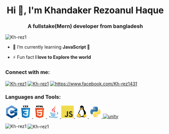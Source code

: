 <h1 align="center">Hi 👋, I'm Khandaker Rezoanul Haque </h1>
<h3 align="center">A fullstake(Mern) developer from bangladesh</h3>

<p align="left"> <img src="https://komarev.com/ghpvc/?username=Kh-rez1&label=Profile%20views&color=0e75b6&style=flat" alt="Kh-rez1" /> </p>

- 🌱 I’m currently learning **JavaScript 🤣**

- ⚡ Fun fact **I love to Explore the world**

<h3 align="left">Connect with me:</h3>
<p align="left">
<a href="https://www.instagram.com/rezoan_khandaker/" target="blank"><img align="center" src="https://raw.githubusercontent.com/rahuldkjain/github-profile-readme-generator/master/src/images/icons/Social/instagram.svg" alt="Kh-rez1" height="30" width="40" /></a>
<a href="https://linkedin.com/in/rezoan_khandaker" target="blank"><img align="center" src="https://raw.githubusercontent.com/rahuldkjain/github-profile-readme-generator/master/src/images/icons/Social/linked-in-alt.svg" alt="Kh-rez1" height="30" width="40" /></a>
<a href="https://fb.com/https://www.facebook.com/rezoan_khandaker" target="blank"><img align="center" src="https://raw.githubusercontent.com/rahuldkjain/github-profile-readme-generator/master/src/images/icons/Social/facebook.svg" alt="https://www.facebook.com/Kh-rez1431" height="30" width="40" /></a>
</p>

<h3 align="left">Languages and Tools:</h3>
<p align="left"> <a href="https://www.w3schools.com/cpp/" target="_blank" rel="noreferrer"> <img src="https://raw.githubusercontent.com/devicons/devicon/master/icons/cplusplus/cplusplus-original.svg" alt="cplusplus" width="40" height="40"/> </a> <a href="https://www.w3schools.com/css/" target="_blank" rel="noreferrer"> <img src="https://raw.githubusercontent.com/devicons/devicon/master/icons/css3/css3-original-wordmark.svg" alt="css3" width="40" height="40"/> </a> <a href="https://www.w3.org/html/" target="_blank" rel="noreferrer"> <img src="https://raw.githubusercontent.com/devicons/devicon/master/icons/html5/html5-original-wordmark.svg" alt="html5" width="40" height="40"/> </a> <a href="https://www.java.com" target="_blank" rel="noreferrer"> <img src="https://raw.githubusercontent.com/devicons/devicon/master/icons/java/java-original.svg" alt="java" width="40" height="40"/> </a> <a href="https://developer.mozilla.org/en-US/docs/Web/JavaScript" target="_blank" rel="noreferrer"> <img src="https://raw.githubusercontent.com/devicons/devicon/master/icons/javascript/javascript-original.svg" alt="javascript" width="40" height="40"/> </a> <a href="https://www.linux.org/" target="_blank" rel="noreferrer"> <img src="https://raw.githubusercontent.com/devicons/devicon/master/icons/linux/linux-original.svg" alt="linux" width="40" height="40"/> </a> <a href="https://www.python.org" target="_blank" rel="noreferrer"> <img src="https://raw.githubusercontent.com/devicons/devicon/master/icons/python/python-original.svg" alt="python" width="40" height="40"/> </a> <a href="https://unity.com/" target="_blank" rel="noreferrer"> <img src="https://www.vectorlogo.zone/logos/unity3d/unity3d-icon.svg" alt="unity" width="40" height="40"/> </a> </p>

<p><img align="left" src="https://github-readme-stats.vercel.app/api/top-langs?username=Kh-rez1&show_icons=true&locale=en&layout=compact" alt="Kh-rez1" /></p>

<p>&nbsp;<img align="center" src="https://github-readme-stats.vercel.app/api?username=Kh-rez1&show_icons=true&locale=en" alt="Kh-rez1" /></p>
